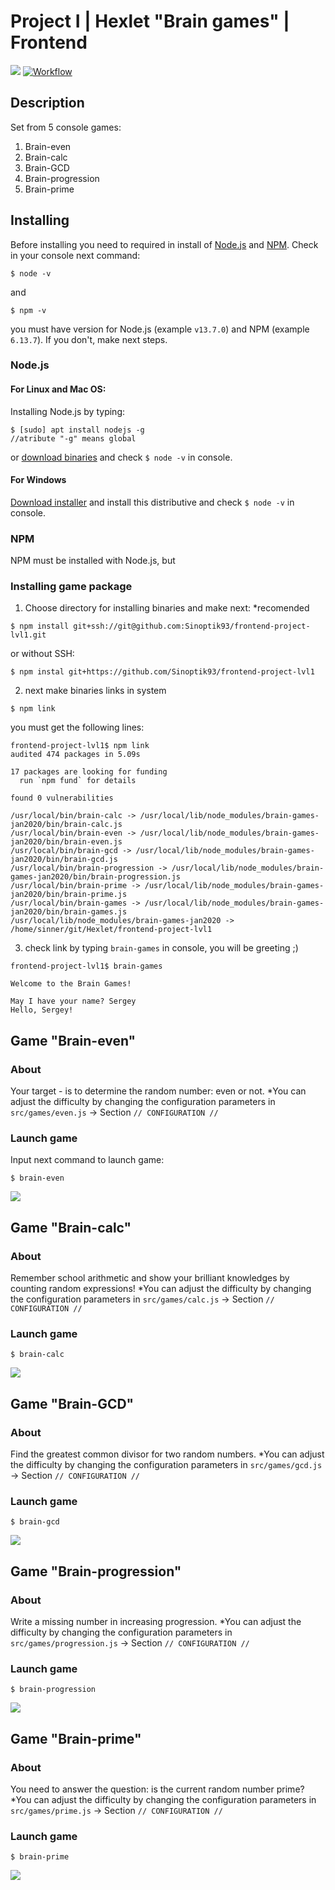 # Project I | Hexlet "Brain games" | Frontend

<a href="https://codeclimate.com/github/codeclimate/codeclimate/maintainability"><img src="https://api.codeclimate.com/v1/badges/a99a88d28ad37a79dbf6/maintainability" /></a>
[![Workflow](https://github.com/Sinoptik93/frontend-project-lvl1/workflows/Greet%20Everyone/badge.svg)](https://github.com/Sinoptik93/frontend-project-lvl1/actions)

## Description
Set from 5 console games:
1. Brain-even
2. Brain-calc
3. Brain-GCD
4. Brain-progression
5. Brain-prime

## Installing
Before installing you need to required in install of [Node.js](https://nodejs.org/) and [NPM](https://www.npmjs.com/).
Check in your console next command:
```
$ node -v
```
and 
```
$ npm -v
```
you must have version for Node.js (example `v13.7.0`) and NPM (example `6.13.7`). If you don't, make next steps. 

### Node.js
#### For Linux and Mac OS:
Installing Node.js by typing:
```
$ [sudo] apt install nodejs -g  
//atribute "-g" means global
```
or [download binaries](https://nodejs.org/en/download/) and check `$ node -v` in console.

#### For Windows
[Download installer](https://nodejs.org/en/download/) and install this distributive and check `$ node -v` in console.

### NPM
NPM must be installed with Node.js, but 

### Installing game package
1. Choose directory for installing binaries and make next:
*recomended 

```
$ npm install git+ssh://git@github.com:Sinoptik93/frontend-project-lvl1.git
```

or without SSH:

```
$ npm instal git+https://github.com/Sinoptik93/frontend-project-lvl1
```

2. next make binaries links in system

```
$ npm link
```
you must get the following lines:
```
frontend-project-lvl1$ npm link
audited 474 packages in 5.09s

17 packages are looking for funding
  run `npm fund` for details

found 0 vulnerabilities

/usr/local/bin/brain-calc -> /usr/local/lib/node_modules/brain-games-jan2020/bin/brain-calc.js
/usr/local/bin/brain-even -> /usr/local/lib/node_modules/brain-games-jan2020/bin/brain-even.js
/usr/local/bin/brain-gcd -> /usr/local/lib/node_modules/brain-games-jan2020/bin/brain-gcd.js
/usr/local/bin/brain-progression -> /usr/local/lib/node_modules/brain-games-jan2020/bin/brain-progression.js
/usr/local/bin/brain-prime -> /usr/local/lib/node_modules/brain-games-jan2020/bin/brain-prime.js
/usr/local/bin/brain-games -> /usr/local/lib/node_modules/brain-games-jan2020/bin/brain-games.js
/usr/local/lib/node_modules/brain-games-jan2020 -> /home/sinner/git/Hexlet/frontend-project-lvl1
```
3. check link by typing `brain-games` in console, you will be greeting ;)
```
frontend-project-lvl1$ brain-games

Welcome to the Brain Games!

May I have your name? Sergey
Hello, Sergey!
```
## Game "Brain-even"
### About
Your target - is to determine the random number: even or not.
*You can adjust the difficulty by changing the configuration parameters in `src/games/even.js` -> Section `// CONFIGURATION //`

### Launch game
Input next command to launch game:
```
$ brain-even
```

<a href="https://asciinema.org/a/OqA8R23NkdokAiXUleqFsO2Fe" target="_blank"><img src="https://asciinema.org/a/OqA8R23NkdokAiXUleqFsO2Fe.svg" /></a>


## Game "Brain-calc"
### About
Remember school arithmetic and show your brilliant knowledges by counting random expressions!
*You can adjust the difficulty by changing the configuration parameters in `src/games/calc.js` -> Section `// CONFIGURATION //`

### Launch game
```
$ brain-calc
```

<a href="https://asciinema.org/a/TMjCAFHRzcNehCrhb1cxJmpf5" target="_blank"><img src="https://asciinema.org/a/TMjCAFHRzcNehCrhb1cxJmpf5.svg" /></a>

## Game "Brain-GCD"
### About
Find the greatest common divisor  for two random numbers.
*You can adjust the difficulty by changing the configuration parameters in `src/games/gcd.js` -> Section `// CONFIGURATION //`

### Launch game
```
$ brain-gcd
```

<a href="https://asciinema.org/a/RxAVNifbQl7GsEJxVlDCDcSDf" target="_blank"><img src="https://asciinema.org/a/RxAVNifbQl7GsEJxVlDCDcSDf.svg" /></a>

## Game "Brain-progression"
### About
Write a missing number in increasing progression.
*You can adjust the difficulty by changing the configuration parameters in `src/games/progression.js` -> Section `// CONFIGURATION //`

### Launch game
```
$ brain-progression
```

<a href="https://asciinema.org/a/F1moVTGVfBEaxBBkWvRnVmkqk" target="_blank"><img src="https://asciinema.org/a/F1moVTGVfBEaxBBkWvRnVmkqk.svg" /></a>

## Game "Brain-prime"
### About
You need to answer the question: is the current random number prime?
*You can adjust the difficulty by changing the configuration parameters in `src/games/prime.js` -> Section `// CONFIGURATION //`

### Launch game
```
$ brain-prime
```

<a href="https://asciinema.org/a/b7mivZ1lJQcAdfGuUJVbb7yvr" target="_blank"><img src="https://asciinema.org/a/b7mivZ1lJQcAdfGuUJVbb7yvr.svg" /></a>
